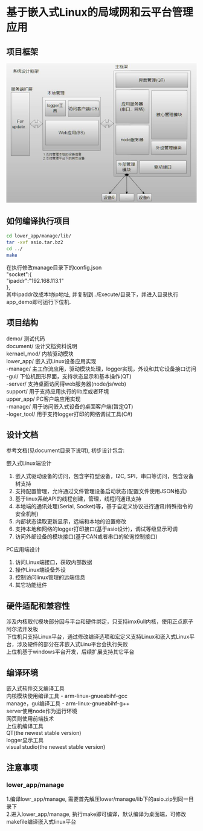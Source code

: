# 基于嵌入式Linux的局域网和云平台管理应用

## 项目框架

![image](https://github.com/zc110747/remote_manage/blob/master/document/Image/firmware.jpg)

## 如何编译执行项目
```bash
cd lower_app/manage/lib/
tar -xvf asio.tar.bz2
cd ../
make
```
在执行修改manage目录下的config.json  
"socket":{  
		"ipaddr":"192.168.113.1"  
},  
其中ipaddr改成本地ip地址, 并复制到../Execute/目录下，并进入目录执行app_demo即可运行下位机.  

## 项目结构

demo/           	测试代码    
document/       	设计文档资料说明    
kernael_mod/     	内核驱动模块  
lower_app/          嵌入式Linux设备应用实现  
	-manage/     	主工作流应用，驱动模块处理，logger实现，外设和其它设备接口访问  
	-gui/        	下位机图形界面，支持状态显示和基本操作(QT)  
	-server/        支持桌面访问得web服务器(node/js/web)  
support/        	用于支持应用执行的lib库或者环境  
upper_app/          PC客户端应用实现  
	-manage/        用于访问嵌入式设备的桌面客户端(暂定QT)  
	-loger_tool/    用于支持logger打印的网络调试工具(C#)

## 设计文档

参考文档(见document目录下说明), 初步设计包含:  

嵌入式Linux端设计  

1. 嵌入式驱动设备的访问，包含字符型设备，I2C, SPI，串口等访问，包含设备树支持  
2. 支持配置管理，允许通过文件管理设备启动状态(配置文件使用JSON格式)  
3. 基于linux系统API的线程创建，管理，线程间通讯支持  
4. 本地端的通讯处理(Serial, Socket)等，基于自定义协议进行通讯(特殊指令的安全机制)  
5. 内部状态读取更新显示，远端和本地的设置修改  
6. 支持本地和网络的logger打印接口(基于asio设计)，调试等级显示可调  
7. 访问外部设备的模块接口(基于CAN或者串口的轮询控制接口)  


PC应用端设计  

1. 访问Linux端接口，获取内部数据  
2. 操作Linux端设备外设  
3. 控制访问linux管理的远端信息  
4. 其它功能组件  

## 硬件适配和兼容性

涉及内核取代模块部分因与平台和硬件绑定，只支持imx6ull内核，使用正点原子阿尔法开发板  
下位机只支持Linux平台，通过修改编译选项和宏定义支持Linux和嵌入式Linux平台，涉及硬件的部分在非嵌入式Linu平台会执行失败  
上位机基于windows平台开发，后续扩展支持其它平台  

## 编译环境

嵌入式软件交叉编译工具  
	内核模块使用编译工具 - arm-linux-gnueabihf-gcc  
	manage，gui编译工具 - arm-linux-gnueabihf-g++  
	server使用node作为运行环境  
	网页则使用前端技术  
上位机编译工具  
	QT(the newest stable version)  
logger显示工具  
	visual studio(the newest stable version)  

## 注意事项  
  
### lower_app/manage
1.编译lowr_app/manage, 需要首先解压lower/manage/lib下的asio.zip到同一目录下  
2.进入lower_app/manage, 执行make即可编译，默认编译为桌面端，可修改makefile编译嵌入式linux平台  